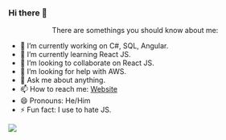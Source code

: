 ### Hi there 👋
<p align="center">
There are somethings you should know about me:

- 🔭 I’m currently working on C#, SQL, Angular.
- 🌱 I’m currently learning React JS.
- 👯 I’m looking to collaborate on React JS.
- 🤔 I’m looking for help with AWS.
- 💬 Ask me about anything.
- 📫 How to reach me: [Website](https://kunalshah.me)
- 😄 Pronouns: He/Him
- ⚡ Fun fact: I use to hate JS.

![](https://komarev.com/ghpvc/?username=debuxed)

</p>

